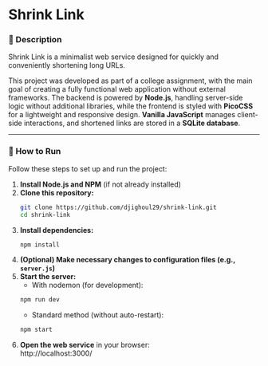 # Shrink Link    

### 📌 Description    
Shrink Link is a minimalist web service designed for quickly and conveniently shortening long URLs.  

This project was developed as part of a college assignment, with the main goal of creating a fully functional web application without external frameworks. The backend is powered by **Node.js**, handling server-side logic without additional libraries, while the frontend is styled with **PicoCSS** for a lightweight and responsive design. **Vanilla JavaScript** manages client-side interactions, and shortened links are stored in a **SQLite database**.  

---

### 🚀 How to Run  
Follow these steps to set up and run the project:  

1. **Install Node.js and NPM** (if not already installed)  
2. **Clone this repository:**  
    ```bash
    git clone https://github.com/djighoul29/shrink-link.git
    cd shrink-link
    ```
3. **Install dependencies:**  
    ```bash
    npm install
    ```  
4. **(Optional) Make necessary changes to configuration files (e.g., `server.js`)**  
5. **Start the server:**  
    - With nodemon (for development):
    ```bash
    npm run dev
    ```
    - Standard method (without auto-restart):
    ```bash
    npm start
    ```
6. **Open the web service** in your browser:  
http://localhost:3000/    